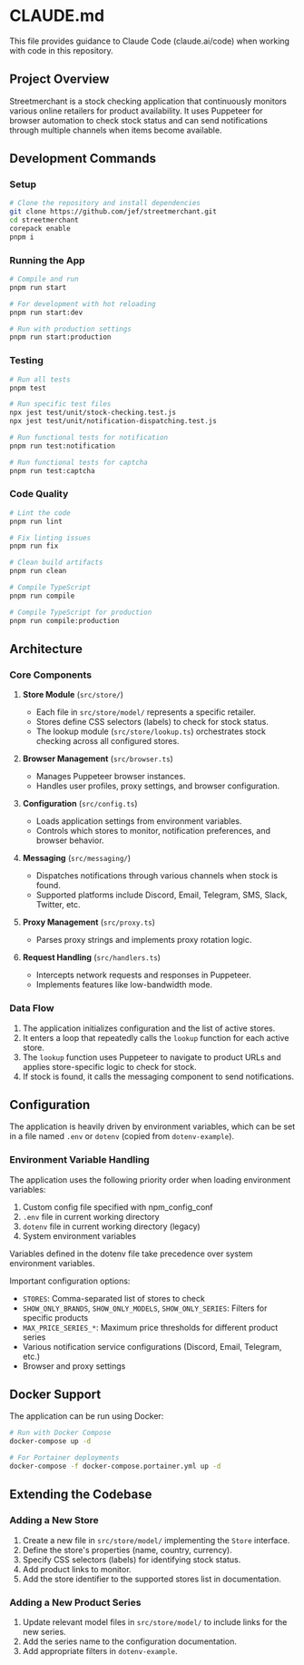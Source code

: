 # CLAUDE.md

This file provides guidance to Claude Code (claude.ai/code) when working with code in this repository.

## Project Overview

Streetmerchant is a stock checking application that continuously monitors various online retailers for product availability. It uses Puppeteer for browser automation to check stock status and can send notifications through multiple channels when items become available.

## Development Commands

### Setup
```bash
# Clone the repository and install dependencies
git clone https://github.com/jef/streetmerchant.git
cd streetmerchant
corepack enable
pnpm i
```

### Running the App
```bash
# Compile and run
pnpm run start

# For development with hot reloading
pnpm run start:dev

# Run with production settings
pnpm run start:production
```

### Testing
```bash
# Run all tests
pnpm test

# Run specific test files
npx jest test/unit/stock-checking.test.js
npx jest test/unit/notification-dispatching.test.js

# Run functional tests for notification
pnpm run test:notification

# Run functional tests for captcha
pnpm run test:captcha
```

### Code Quality
```bash
# Lint the code
pnpm run lint

# Fix linting issues
pnpm run fix

# Clean build artifacts
pnpm run clean

# Compile TypeScript
pnpm run compile

# Compile TypeScript for production
pnpm run compile:production
```

## Architecture

### Core Components

1. **Store Module** (`src/store/`)
   - Each file in `src/store/model/` represents a specific retailer.
   - Stores define CSS selectors (labels) to check for stock status.
   - The lookup module (`src/store/lookup.ts`) orchestrates stock checking across all configured stores.

2. **Browser Management** (`src/browser.ts`)
   - Manages Puppeteer browser instances.
   - Handles user profiles, proxy settings, and browser configuration.

3. **Configuration** (`src/config.ts`)
   - Loads application settings from environment variables.
   - Controls which stores to monitor, notification preferences, and browser behavior.

4. **Messaging** (`src/messaging/`)
   - Dispatches notifications through various channels when stock is found.
   - Supported platforms include Discord, Email, Telegram, SMS, Slack, Twitter, etc.

5. **Proxy Management** (`src/proxy.ts`)
   - Parses proxy strings and implements proxy rotation logic.

6. **Request Handling** (`src/handlers.ts`)
   - Intercepts network requests and responses in Puppeteer.
   - Implements features like low-bandwidth mode.

### Data Flow

1. The application initializes configuration and the list of active stores.
2. It enters a loop that repeatedly calls the `lookup` function for each active store.
3. The `lookup` function uses Puppeteer to navigate to product URLs and applies store-specific logic to check for stock.
4. If stock is found, it calls the messaging component to send notifications.

## Configuration

The application is heavily driven by environment variables, which can be set in a file named `.env` or `dotenv` (copied from `dotenv-example`).

### Environment Variable Handling

The application uses the following priority order when loading environment variables:
1. Custom config file specified with npm_config_conf
2. `.env` file in current working directory
3. `dotenv` file in current working directory (legacy)
4. System environment variables

Variables defined in the dotenv file take precedence over system environment variables.

Important configuration options:
- `STORES`: Comma-separated list of stores to check
- `SHOW_ONLY_BRANDS`, `SHOW_ONLY_MODELS`, `SHOW_ONLY_SERIES`: Filters for specific products
- `MAX_PRICE_SERIES_*`: Maximum price thresholds for different product series
- Various notification service configurations (Discord, Email, Telegram, etc.)
- Browser and proxy settings

## Docker Support

The application can be run using Docker:

```bash
# Run with Docker Compose
docker-compose up -d

# For Portainer deployments
docker-compose -f docker-compose.portainer.yml up -d
```

## Extending the Codebase

### Adding a New Store

1. Create a new file in `src/store/model/` implementing the `Store` interface.
2. Define the store's properties (name, country, currency).
3. Specify CSS selectors (labels) for identifying stock status.
4. Add product links to monitor.
5. Add the store identifier to the supported stores list in documentation.

### Adding a New Product Series

1. Update relevant model files in `src/store/model/` to include links for the new series.
2. Add the series name to the configuration documentation.
3. Add appropriate filters in `dotenv-example`.